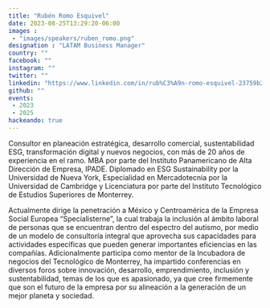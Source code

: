 ```yaml
---
title: "Rubén Romo Esquivel"
date: 2023-08-25T13:29:20-06:00
images : 
 - "images/speakers/ruben_romo.png"
designation : "LATAM Business Manager"
country: ""
facebook: ""
instagram: ""
twitter: ""
linkedin: "https://www.linkedin.com/in/rub%C3%A9n-romo-esquivel-23759b2a/"
github: ""
events: 
 - 2023
 - 2025
hackeando: true
---
```


Consultor en planeación estratégica, desarrollo comercial, sustentabilidad ESG, transformación digital y nuevos negocios, con más de 20 años de experiencia en el ramo. MBA por parte del Instituto Panamericano de Alta Dirección de Empresa, IPADE. Diplomado en ESG Sustainability por la Universidad de Nueva York, Especialidad en Mercadotecnia por la Universidad de Cambridge y Licenciatura por parte del Instituto Tecnológico de Estudios Superiores de Monterrey.

Actualmente dirige la penetración a México y Centroamérica de la Empresa Social Europea “Specialisterne”, la cual trabaja la inclusión al ámbito laboral de personas que se encuentran dentro del espectro del autismo, por medio de un modelo de consultoría integral que aprovecha sus capacidades para actividades específicas que pueden generar importantes eficiencias en las compañías.
Adicionalmente participa como mentor de la Incubadora de negocios del Tecnológico de Monterrey, ha impartido conferencias en diversos foros sobre innovación, desarrollo, emprendimiento, inclusión y sustentabilidad, temas de los que es apasionado, ya que cree firmemente que son el futuro de la empresa por su  alineación a la generación de un mejor planeta y sociedad.